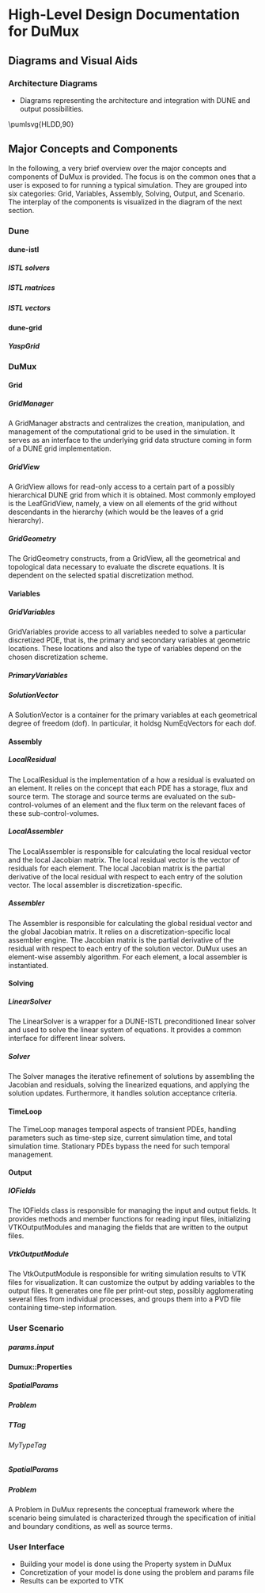 # High-Level Design Documentation for DuMux

## Diagrams and Visual Aids

### Architecture Diagrams
- Diagrams representing the architecture and integration with DUNE and output possibilities.

\pumlsvg{HLDD,90}

## Major Concepts and Components

In the following, a very brief overview over the major concepts and components of DuMux is provided. The focus is on the common ones that a user is exposed to for running a typical simulation. They are grouped into six categories: Grid, Variables, Assembly, Solving, Output, and Scenario. The interplay of the components is visualized in the diagram of the next section.

### Dune

#### dune-istl

##### ISTL solvers


##### ISTL matrices


##### ISTL vectors 


#### dune-grid

##### YaspGrid


### DuMux

#### Grid

##### GridManager
A GridManager abstracts and centralizes the creation, manipulation, and management of the computational grid to be used in the simulation. It serves as an interface to the underlying grid data structure coming in form of a DUNE grid implementation.

##### GridView
A GridView allows for read-only access to a certain part of a possibly hierarchical DUNE grid from which it is obtained. Most commonly employed is the LeafGridView, namely, a view on all elements of the grid without descendants in the hierarchy (which would be the leaves of a grid hierarchy).

##### GridGeometry
The GridGeometry constructs, from a GridView, all the geometrical and topological data necessary to evaluate the discrete equations. It is dependent on the selected spatial discretization method.


#### Variables

##### GridVariables
GridVariables provide access to all variables needed to solve a particular discretized PDE, that is, the primary and secondary variables at geometric locations. These locations and also the type of variables depend on the chosen discretization scheme.

##### PrimaryVariables


##### SolutionVector
A SolutionVector is a container for the primary variables at each geometrical degree of freedom (dof). In particular, it holdsg NumEqVectors for each dof.

#### Assembly

##### LocalResidual
The LocalResidual is the implementation of a how a residual is evaluated on an element. It relies on the concept that each PDE has a storage, flux and source term. The storage and source terms are evaluated on the sub-control-volumes of an element and the flux term on the relevant faces of these sub-control-volumes.

##### LocalAssembler
The LocalAssembler is responsible for calculating the local residual vector and the local Jacobian matrix. The local residual vector is the vector of residuals for each element. The local Jacobian matrix is the partial derivative of the local residual with respect to each entry of the solution vector. The local assembler is discretization-specific.

##### Assembler
The Assembler is responsible for calculating the global residual vector and the global Jacobian matrix. It relies on a discretization-specific local assembler engine. The Jacobian matrix is the partial derivative of the residual with respect to each entry of the solution vector. DuMux uses an element-wise assembly algorithm. For each element, a local assembler is instantiated.



#### Solving

##### LinearSolver
The LinearSolver is a wrapper for a DUNE-ISTL preconditioned linear solver and used to solve the linear system of equations. It provides a common interface for different linear solvers.

##### Solver
The Solver manages the iterative refinement of solutions by assembling the Jacobian and residuals, solving the linearized equations, and applying the solution updates. Furthermore, it handles solution acceptance criteria.

#### TimeLoop
The TimeLoop manages temporal aspects of transient PDEs, handling parameters such as time-step size, current simulation time, and total simulation time. Stationary PDEs bypass the need for such temporal management.


#### Output

##### IOFields
The IOFields class is responsible for managing the input and output fields. It provides methods and member functions for reading input files, initializing VTKOutputModules and managing the fields that are written to the output files.

##### VtkOutputModule
The VtkOutputModule is responsible for writing simulation results to VTK files for visualization. It can customize the output by adding variables to the output files. It generates one file per print-out step, possibly agglomerating several files from individual processes, and groups them into a PVD file containing time-step information.


### User Scenario

##### params.input

#### Dumux::Properties

##### SpatialParams<MyTypeTag>


##### Problem<MyTypeTag>

##### TTag

###### MyTypeTag

##### SpatialParams



##### Problem
A Problem in DuMux represents the conceptual framework where the scenario being simulated is characterized through the specification of initial and boundary conditions, as well as source terms.




### User Interface
- Building your model is done using the Property system in DuMux
- Concretization of your model is done using the problem and params file
- Results can be exported to VTK
